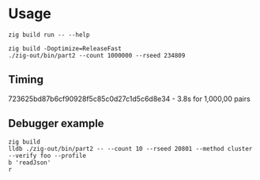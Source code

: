 # Usage

`zig build run -- --help`


```
zig build -Doptimize=ReleaseFast
./zig-out/bin/part2 --count 1000000 --rseed 234809
```

## Timing

723625bd87b6cf90928f5c85c0d27c1d5c6d8e34 - 3.8s for 1,000,00 pairs

## Debugger example

```
zig build
lldb ./zig-out/bin/part2 -- --count 10 --rseed 20801 --method cluster --verify foo --profile
b 'readJson'
r
```

